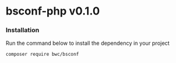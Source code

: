 # bsconf-php v0.1.0


### Installation

Run the command below to install the dependency in your project


`composer require bwc/bsconf`
